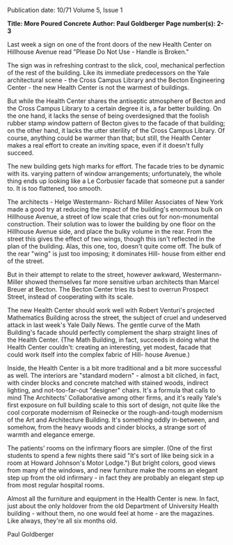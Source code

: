 Publication date: 10/71
Volume 5, Issue 1

**Title: More Poured Concrete**
**Author: Paul Goldberger**
**Page number(s): 2-3**

Last week a sign on one of the front 
doors of the new Health Center on 
Hillhouse Avenue read "Please Do 
Not Use - Handle is Broken." 

The sign was in refreshing contrast 
to the slick, cool, mechanical perfection 
of the rest of the building. Like 
its immediate predecessors on the Yale 
architectural scene - the Cross Campus 
Library and the Becton Engineering 
Center - the new Health Center is 
not the warmest of buildings. 

But while the Health Center shares 
the antiseptic atmosphere of Becton 
and the Cross Campus Library to a 
certain degree it is, a far better building. On the one hand, it lacks the sense 
of being overdesigned that the foolish 
rubber stamp window pattern of Becton 
gives to the facade of that building; 
on the other hand, it lacks the utter 
sterility of the Cross Campus Library. 
Of course, anything could be warmer 
than that; but still, the Health Center 
makes a real effort to create an inviting 
space, even if it doesn't fully succeed. 

The new building gets high marks 
for effort. The facade tries to be dynamic 
with its. varying pattern of window 
arrangements; unfortunately, the 
whole thing ends up looking like a Le 
Corbusier facade that someone put a 
sander to. It is too flattened, too 
smooth. 

The architects - Helge Westermann-
Richard Miller Associates of New 
York made a good try at reducing 
the impact of the building's enormous 
bulk on Hillhouse Avenue, a 
street of low scale that cries out for 
non-monumental construction. Their 
solution was to lower the building by 
one floor on the Hillhouse Avenue 
side, and place the bulky volume in 
the rear. From the street this gives the 
effect of two wings, though this isn't 
reflected in the plan of the building. 
Alas, this one, too, doesn't quite come 
off. The bulk of the rear "wing" is 
just too imposing; it dominates Hill-
house from either end of the street. 

But in their attempt to relate to the 
street, however awkward, Westermann-
Miller showed themselves far more 
sensitive urban architects than Marcel 
Breuer at Becton. The Becton Center 
tries its best to overrun Prospect Street, 
instead of cooperating with its scale. 

The new Health Center should work 
well with Robert Venturi's projected 
Mathematics Building across the street, 
the subject of cruel and undeserved attack 
in last week's Yale Daily News. 
The gentle curve of the Math Building's 
facade should perfectly complement 
the sharp straight lines of the Health 
Center. (The Math Building, in fact, 
succeeds in doing what the Health Center 
couldn't: creating an interesting, 
yet modest, facade that could work 
itself into the complex fabric of Hill-
house Avenue.) 

Inside, the Health Center is a bit 
more traditional and a bit more successful 
as well. The interiors are 
"standard modern" - almost a bit 
cliched, in fact, with cinder blocks 
and concrete matched with stained 
woods, indirect lighting, and not-too-far-out 
"designer" chairs. It's a 
formula that calls to mind The Architects' 
Collaborative among other 
firms, and it's really Yale's first exposure 
on full building scale to this 
sort of design, not quite like the cool 
corporate modernism of Reinecke or 
the rough-and-tough modernism of the 
Art and Architecture Building. It's 
something oddly in-between, and 
somehow, from the heavy woods and 
cinder blocks, a strange sort of warmth 
and elegance emerge. 

The patients' rooms on the infirmary 
floors are simpler. (One of the 
first students to spend a few nights 
there said "It's sort of like being sick 
in a room at Howard Johnson's Motor 
Lodge.") But bright colors, good views 
from many of the windows, and new 
furniture make the rooms an elegant 
step up from the old infirmary - in 
fact they are probably an elegant step 
up from most regular hospital rooms. 

Almost all the furniture and equipment 
in the Health Center is new. In 
fact, just about the only holdover 
from the old Department of University 
Health building - without them, 
no one would feel at home - are the 
magazines. Like always, they're all 
six months old. 

Paul Goldberger
